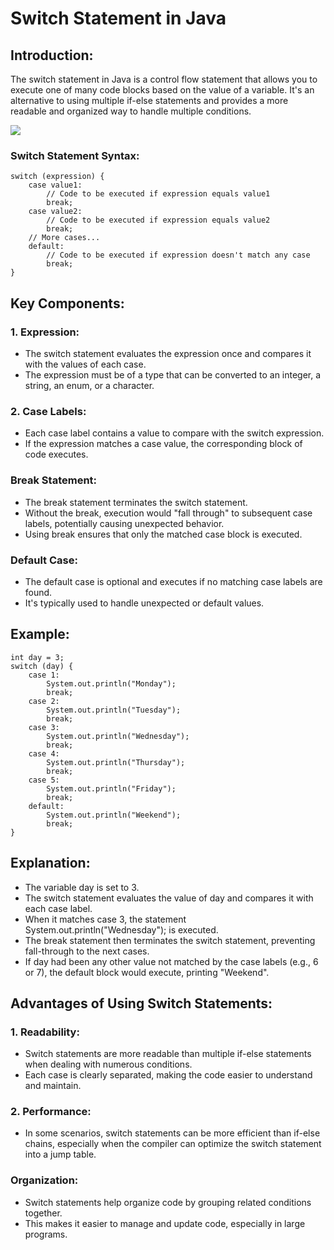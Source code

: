 # Switch Statement in Java

## Introduction:
The switch statement in Java is a control flow statement that allows you to execute one of many code blocks based on the value of a variable. It's an alternative to using multiple if-else statements and provides a more readable and organized way to handle multiple conditions.

[![](https://markdown-videos-api.jorgenkh.no/youtube/JRRFJfGw_HM)](https://youtu.be/JRRFJfGw_HM)

### Switch Statement Syntax:
```
switch (expression) {
    case value1:
        // Code to be executed if expression equals value1
        break;
    case value2:
        // Code to be executed if expression equals value2
        break;
    // More cases...
    default:
        // Code to be executed if expression doesn't match any case
        break;
}
```

## Key Components:
### 1. Expression:
* The switch statement evaluates the expression once and compares it with the values of each case.
* The expression must be of a type that can be converted to an integer, a string, an enum, or a character.

### 2. Case Labels:
* Each case label contains a value to compare with the switch expression.
* If the expression matches a case value, the corresponding block of code executes.

### Break Statement:
* The break statement terminates the switch statement.
* Without the break, execution would "fall through" to subsequent case labels, potentially causing unexpected behavior.
* Using break ensures that only the matched case block is executed.

### Default Case:
* The default case is optional and executes if no matching case labels are found.
* It's typically used to handle unexpected or default values.

## Example:
```
int day = 3;
switch (day) {
    case 1:
        System.out.println("Monday");
        break;
    case 2:
        System.out.println("Tuesday");
        break;
    case 3:
        System.out.println("Wednesday");
        break;
    case 4:
        System.out.println("Thursday");
        break;
    case 5:
        System.out.println("Friday");
        break;
    default:
        System.out.println("Weekend");
        break;
}
```

## Explanation:
* The variable day is set to 3.
* The switch statement evaluates the value of day and compares it with each case label.
* When it matches case 3, the statement System.out.println("Wednesday"); is executed.
* The break statement then terminates the switch statement, preventing fall-through to the next cases.
* If day had been any other value not matched by the case labels (e.g., 6 or 7), the default block would execute, printing "Weekend".

## Advantages of Using Switch Statements:
### 1. Readability:
* Switch statements are more readable than multiple if-else statements when dealing with numerous conditions.
* Each case is clearly separated, making the code easier to understand and maintain.

### 2. Performance:
* In some scenarios, switch statements can be more efficient than if-else chains, especially when the compiler can optimize the switch statement into a jump table.

### Organization:
* Switch statements help organize code by grouping related conditions together.
* This makes it easier to manage and update code, especially in large programs.